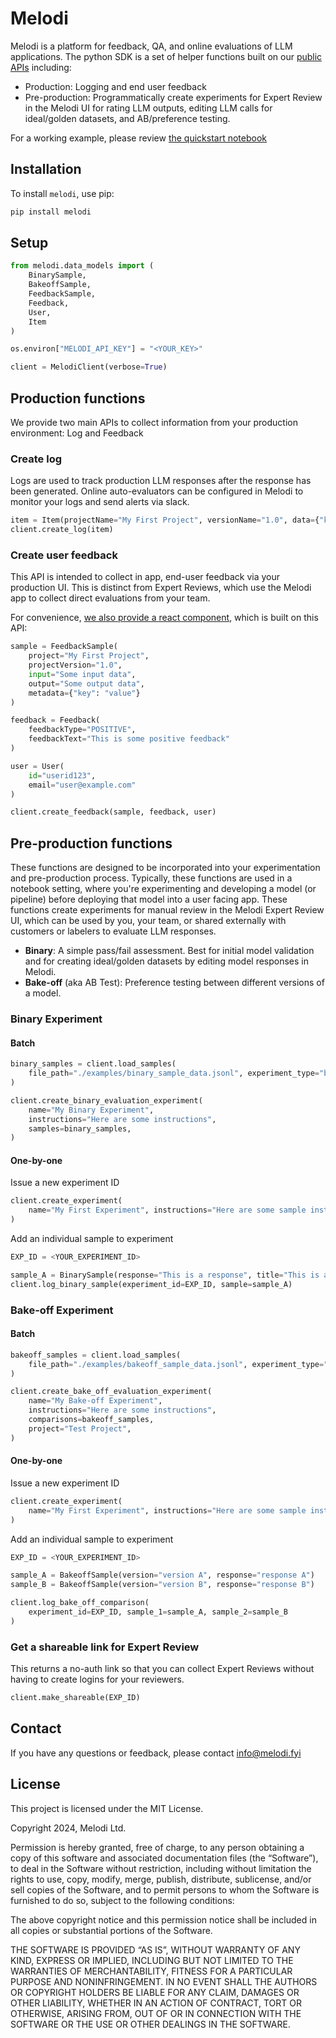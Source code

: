 # Melodi
Melodi is a platform for feedback, QA, and online evaluations of LLM applications. The python SDK is a set of helper functions built on our [public APIs](https://docs.melodi.fyi/introduction) including:
- Production: Logging and end user feedback
- Pre-production: Programmatically create experiments for Expert Review in the Melodi UI for rating LLM outputs, editing LLM calls for ideal/golden datasets, and AB/preference testing.

For a working example, please review [the quickstart notebook](/examples/quickstart.ipynb)

## Installation

To install `melodi`, use pip:

```bash
pip install melodi
```

## Setup

```python
from melodi.data_models import (
    BinarySample,
    BakeoffSample,
    FeedbackSample,
    Feedback,
    User,
    Item
)

os.environ["MELODI_API_KEY"] = "<YOUR_KEY>"

client = MelodiClient(verbose=True)
```

## Production functions
We provide two main APIs to collect information from your production environment: Log and Feedback

### Create log
Logs are used to track production LLM responses after the response has been generated. Online auto-evaluators can be configured in Melodi to monitor your logs and send alerts via slack.
```python 
item = Item(projectName="My First Project", versionName="1.0", data={"key": "value"})
client.create_log(item)
```

### Create user feedback
This API is intended to collect in app, end-user feedback via your production UI. This is distinct from Expert Reviews, which use the Melodi app to collect direct evaluations from your team. 

For convenience, [we also provide a react component](https://github.com/Melodi-fyi/melodi-sdk-react/), which is built on this API: 

```python
sample = FeedbackSample(
    project="My First Project",
    projectVersion="1.0",
    input="Some input data",
    output="Some output data",
    metadata={"key": "value"}
)

feedback = Feedback(
    feedbackType="POSITIVE",
    feedbackText="This is some positive feedback"
)

user = User(
    id="userid123",
    email="user@example.com"
)

client.create_feedback(sample, feedback, user)
```

## Pre-production functions
These functions are designed to be incorporated into your experimentation and pre-production process. Typically, these functions are used in a notebook setting, where you're experimenting and developing a model (or pipeline) before deploying that model into a user facing app. These functions create experiments for manual review in the Melodi Expert Review UI, which can be used by you, your team, or shared externally with customers or labelers to evaluate LLM responses. 
- **Binary**: A simple pass/fail assessment. Best for initial model validation and for creating ideal/golden datasets by editing model responses in Melodi. 
- **Bake-off** (aka AB Test): Preference testing between different versions of a model. 

### Binary Experiment
#### Batch
```python
binary_samples = client.load_samples(
    file_path="./examples/binary_sample_data.jsonl", experiment_type="binary"
)

client.create_binary_evaluation_experiment(
    name="My Binary Experiment",
    instructions="Here are some instructions",
    samples=binary_samples,
)
```
#### One-by-one
Issue a new experiment ID
```python
client.create_experiment(
    name="My First Experiment", instructions="Here are some sample instructions.", project="My First Project"
)
```

Add an individual sample to experiment
```python
EXP_ID = <YOUR_EXPERIMENT_ID>

sample_A = BinarySample(response="This is a response", title="This is a title")
client.log_binary_sample(experiment_id=EXP_ID, sample=sample_A)
```
### Bake-off Experiment
#### Batch
```python
bakeoff_samples = client.load_samples(
    file_path="./examples/bakeoff_sample_data.jsonl", experiment_type="bake_off"
)

client.create_bake_off_evaluation_experiment(
    name="My Bake-off Experiment",
    instructions="Here are some instructions",
    comparisons=bakeoff_samples,
    project="Test Project",
)
```
#### One-by-one
Issue a new experiment ID
```python
client.create_experiment(
    name="My First Experiment", instructions="Here are some sample instructions.", project="My First Project"
)
```
Add an individual sample to experiment
```python
EXP_ID = <YOUR_EXPERIMENT_ID>

sample_A = BakeoffSample(version="version A", response="response A")
sample_B = BakeoffSample(version="version B", response="response B")

client.log_bake_off_comparison(
    experiment_id=EXP_ID, sample_1=sample_A, sample_2=sample_B
)
```
### Get a shareable link for Expert Review
This returns a no-auth link so that you can collect Expert Reviews without having to create logins for your reviewers.
```python
client.make_shareable(EXP_ID)
```

## Contact

If you have any questions or feedback, please contact info@melodi.fyi

## License

This project is licensed under the MIT License.

Copyright 2024, Melodi Ltd.

Permission is hereby granted, free of charge, to any person obtaining a copy of this software and associated documentation files (the “Software”), to deal in the Software without restriction, including without limitation the rights to use, copy, modify, merge, publish, distribute, sublicense, and/or sell copies of the Software, and to permit persons to whom the Software is furnished to do so, subject to the following conditions:

The above copyright notice and this permission notice shall be included in all copies or substantial portions of the Software.

THE SOFTWARE IS PROVIDED “AS IS”, WITHOUT WARRANTY OF ANY KIND, EXPRESS OR IMPLIED, INCLUDING BUT NOT LIMITED TO THE WARRANTIES OF MERCHANTABILITY, FITNESS FOR A PARTICULAR PURPOSE AND NONINFRINGEMENT. IN NO EVENT SHALL THE AUTHORS OR COPYRIGHT HOLDERS BE LIABLE FOR ANY CLAIM, DAMAGES OR OTHER LIABILITY, WHETHER IN AN ACTION OF CONTRACT, TORT OR OTHERWISE, ARISING FROM, OUT OF OR IN CONNECTION WITH THE SOFTWARE OR THE USE OR OTHER DEALINGS IN THE SOFTWARE.
